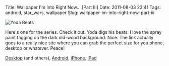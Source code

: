 Title: Wallpaper I'm Into Right Now... [Part III]
Date: 2011-08-03 23:41
Tags: android, star_wars, wallpaper
Slug: wallpaper-im-into-right-now-part-iii

![Yoda Beats](http://blog.traeblain.com/wp-content/uploads/yoda-beats-1366x768-500x281.jpg)

Here's one for the series. Check it out. Yoda digs his beats. I love the spray paint tagging on the dark old-wood background. Nice. The link actually goes to a really nice site where you can grab the perfect size for you phone, desktop or whatever. Peace!

[Desktop](http://www.goodfon.com/wallpaper/169798.html) (and others), [Android](http://www.goodfon.com/image/169798-960x800.jpg), [iPhone](http://www.goodfon.com/image/169798-640x960.jpg), [iPad](http://www.goodfon.com/image/169798-1024x1024.jpg)

